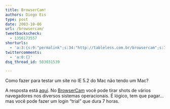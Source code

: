 ```yaml
---
title: BrowserCam!
authors: Diego Eis
type: post
date: 2003-10-06
url: /browsercam/
tweetbackscheck:
  - 1356173557
shorturls:
  - 'a:3:{s:9:"permalink";s:34:"http://tableless.com.br/browsercam";s:7:"tinyurl";s:26:"http://tinyurl.com/3tvnman";s:4:"isgd";s:19:"http://is.gd/dp3BHO";}'
twittercomments:
  - 'a:0:{}'
dsq_thread_id: 503031539

---
```

Como fazer para testar um site no IE 5.2 do Mac não tendo um Mac?
          
A resposta está [aqui][1]. No [BrowserCam][1] você pode tirar shots de vários navegadores nos diversos sistemas operacionais. É lógico, tem que pagar&#8230; mas você pode fazer um login &#8220;trial&#8221; que dura 7 horas.

 [1]: http://www.browsercam.com/